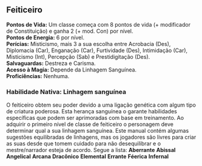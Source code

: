 ## Feiticeiro <a id="feiticeiro"></a>

**Pontos de Vida:** Um classe começa com 8 pontos de vida (+ modificador de Constituição) e ganha 2 (+ mod. Con) por nível.</br>
**Pontos de Energia:** 6 por nível.</br>
**Perícias:** Misticismo, mais 3 a sua escolha entre Acrobacia (Des), Diplomacia (Car), Enganação (Car), Furtividade (Des), Intimidação (Car), Misticismo (Int), Percepção (Sab) e Prestidigitação (Des).</br>
**Salvaguardas:** Destreza e Carisma.</br>
**Acesso à Magia:** Depende da Linhagem Sanguínea.</br>
**Proficiências:** Nenhuma.</br>

### Habilidade Nativa: Linhagem sanguínea
O feiticeiro obtem seu poder devido a uma ligação genética com algum tipo de criatura poderosa. Esta herança sanguínea o garante habilidades específicas que podem ser aprimoradas com base em treinamento. Ao adquirir o primeiro nível de classe de feiticeiro o personagem deve determinar qual a sua linhagem sanguínea. Este manual contém algumas sugestões equilibradas de linhagens, mas os jogadores são livres para criar as suas desde que tomem cuidado para não desequilibrar e o mestre/narrador esteja de acordo. Segue a lista:
**Aberrante**
**Abissal**
**Angelical**
**Arcana**
**Dracônico**
**Elemental**
**Errante**
**Féerica**
**Infernal**